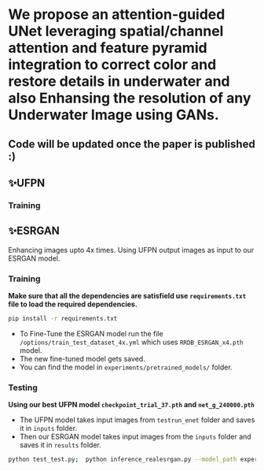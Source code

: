 # We propose an attention-guided UNet leveraging spatial/channel attention and feature pyramid integration to correct color and restore details in underwater and also Enhansing the resolution of any Underwater Image using GANs.

## Code will be updated once the paper is published :) 

## ✨UFPN

### Training

## ✨ESRGAN

Enhancing images upto 4x times. Using UFPN output images as input to our ESRGAN model.

### Training
**Make sure that all the dependencies are satisfield use `requirements.txt` file to load the required dependencies.**
```bash
pip install -r requirements.txt
```

- To Fine-Tune the ESRGAN model run the file `/options/train_test_dataset_4x.yml` which uses `RRDB_ESRGAN_x4.pth` model. 
- The new fine-tuned model gets saved.
- You can find the model in `experiments/pretrained_models/` folder. 

### Testing
**Using our best UFPN model `checkpoint_trial_37.pth` and `net_g_240000.pth`**
- The UFPN model takes input images from `testrun_enet` folder and saves it in `inputs` folder. 
- Then our ESRGAN model takes input images from the `inputs` folder and saves it in `results` folder.

```bash
python test_test.py;  python inference_realesrgan.py --model_path experiments/pretrained_models/net_g_240000.pth --input inputs
```
